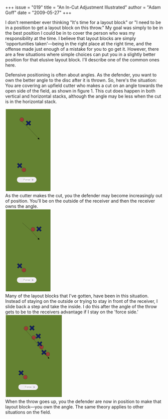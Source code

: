 +++
issue = "019"
title = "An In-Cut Adjustment Illustrated"
author = "Adam Goff"
date = "2009-05-27"
+++

I don't remember ever thinking "It's time for a layout block" or "I need to be
in a position to get a layout block on this throw." My goal was simply to be
in the best position I could be in to cover the person who was my
responsibility at the time. I believe that layout blocks are simply
'opportunities taken'—being in the right place at the right time, and the
offense made just enough of a mistake for you to go get it. However, there are
a few situations where simple choices can put you in a slightly better
position for that elusive layout block. I'll describe one of the common ones
here.  
  
Defensive positioning is often about angles. As the defender, you want to own
the better angle to the disc after it is thrown. So, here's the situation: You
are covering an upfield cutter who makes a cut on an angle towards the open
side of the field, as shown in figure 1. This cut does happen in both vertical
and horizontal stacks, although the angle may be less when the cut is in the
horizontal stack.

![Issue019 Goff illustration1](/images/Issue019_Goff_illustration1.png)  
As the cutter makes the cut, you the defender may become increasingly out of
position. You'll be on the outside of the receiver and then the receiver owns
the angle.  
![Issue019 Goff illustration2](/images/Issue019_Goff_illustration2.png)  
Many of the layout blocks that I've gotten, have been in this situation.
Instead of staying on the outside or trying to stay in front of the receiver,
I slide back a step and take the inside. I do this after the angle of the
throw gets to be to the receivers advantage if I stay on the 'force side.'  
![Issue019 Goff illustration3](/images/Issue019_Goff_illustration3.png)  
When the throw goes up, you the defender are now in position to make that
layout block—you own the angle. The same theory applies to other situations on
the field.
